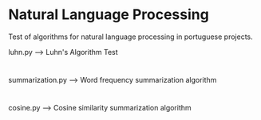 # Natural Language Processing
Test of algorithms for natural language processing in portuguese projects.

luhn.py --> Luhn's Algorithm Test
#
summarization.py --> Word frequency summarization algorithm
#
cosine.py --> Cosine similarity summarization algorithm
